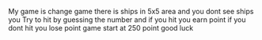 My game is change game there is ships in 5x5 area and you dont see ships you Try to hit by guessing the number and if you hit you earn point if you dont hit you lose point game start at 250 point good luck 
